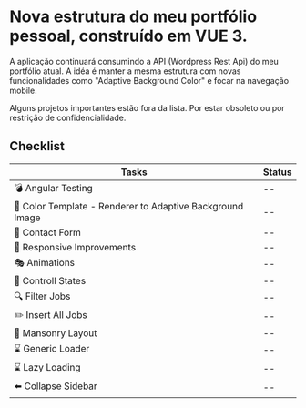 # Nova estrutura do meu portfólio pessoal, construído em VUE 3.

A aplicação continuará consumindo a API (Wordpress Rest Api) do meu portfólio atual. A idéa é manter a mesma estrutura com novas funcionalidades como "Adaptive Background Color" e focar na navegação mobile.

Alguns projetos importantes estão fora da lista. Por estar obsoleto ou por restrição de confidencialidade.


## Checklist

| Tasks                                               | Status  |
|--------------------------------------------------------|-------------|
| :bomb: Angular Testing | --|
| :art: Color Template - Renderer to Adaptive Background Image | -- |
| :hammer: Contact Form                                      | -- |
| :calling: Responsive Improvements                                | -- |
| :performing_arts: Animations                                             | -- |
| :traffic_light: Controll States                                        | -- |
| :mag: Filter Jobs                                            | -- |
| :pencil2: Insert All Jobs                                        | -- |
| :art: Mansonry Layout                                        | -- |
| :hourglass: Generic Loader                             | -- |
| :hourglass: Lazy Loading                           | -- |
| :arrow_left: Collapse Sidebar                            | -- |


